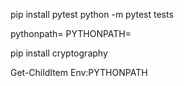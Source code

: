 pip install pytest
python -m pytest tests

pythonpath=
PYTHONPATH=

pip install cryptography

Get-ChildItem Env:PYTHONPATH
